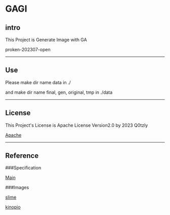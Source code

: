# GAGI

## intro

This Project is Generate Image with GA

proken-202307-open

***
## Use

Please make dir name data in ./

and make dir name final, gen, original, tmp in ./data

***
## License

This Project's License is Apache License Version2.0 by 2023 Q0tzly

[Apache](https://github.com/Q0tzly/GAGI/blob/main/LICENSE)

***
## Reference

###Specification

[Main](https://qiita.com/YottyPG/items/1c0cff4d37b8d7a8924e)

###Images

[slime](https://pixelarttown.net/2022/02/24/1839/)

[kinopio](https://piq.codeus.net/picture/15617/tod-head-from-Super-Mario-Bros)

